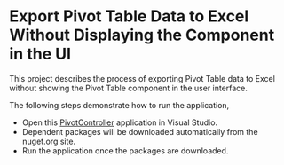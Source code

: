 # Export Pivot Table Data to Excel Without Displaying the Component in the UI
This project describes the process of exporting Pivot Table data to Excel without showing the Pivot Table component in the user interface.

The following steps demonstrate how to run the application,

* Open this [PivotController](./PivotController/) application in Visual Studio.
* Dependent packages will be downloaded automatically from the nuget.org site.
* Run the application once the packages are downloaded.
